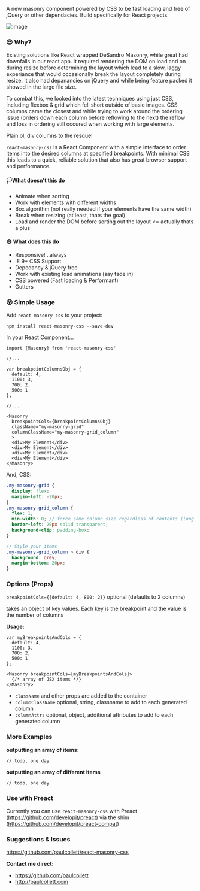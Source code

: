 A new masonry component powered by CSS to be fast loading and free of jQuery or other dependacies. Build specifically for React projects.

![image](https://user-images.githubusercontent.com/1904774/30821174-491e9670-a1d9-11e7-8b18-250d54858c4f.png)

### 😎 Why? 

Existing solutions like React wrapped DeSandro Masonry, while great had downfalls in our react app. It required rendering the DOM on load and on during resize before determining the layout which lead to a slow, laggy experiance that would occasionally break the layout completely during resize. It also had depanancies on jQuery and while being feature packed it showed in the large file size.

To combat this, we looked into the latest techniques using just CSS, including flexbox & grid which fell short outside of basic images. CSS columns came the closest and while trying to work around the ordering issue (orders down each column before reflowing to the next) the reflow and loss in ordering still occured when working with large elements.

Plain ol, div columns to the resque!

*`react-masonry-css`* Is a React Component with a simple interface to order items into the desired columns at specified breakpoints. With minimal CSS this leads to a quick, reliable solution that also has great browser support and performance.

#### 🏳️What doesn't this do

* Animate when sorting
* Work with elements with different widths
* Box algorithm (not really needed if your elements have the same width)
* Break when resizing (at least, thats the goal)
* Load and render the DOM before sorting out the layout <= actually thats a plus

#### 😄 What does this do
* Responsive! ..always
* IE 9+ CSS Support
* Depedancy & jQuery free
* Work with existing load animations (say fade in)
* CSS powered (Fast loading & Performant)
* Gutters


### 😲 Simple Usage

Add `react-masonry-css` to your project:

`npm install react-masonry-css --save-dev`

In your React Component...
```JSX
import {Masonry} from 'react-masonry-css'

//...

var breakpointColumnsObj = {
  default: 4,
  1100: 3,
  700: 2,
  500: 1
};

//...

<Masonry
  breakpointCols={breakpointColumnsObj}
  className="my-masonry-grid"
  columnClassName="my-masonry-grid_column"
  >
  <div>My Element</div>
  <div>My Element</div>
  <div>My Element</div>
  <div>My Element</div>
</Masonry>

```

And, CSS:
```SCSS
.my-masonry-grid {
  display: flex;
  margin-left: -20px;
}
.my-masonry-grid_column {
  flex: 1;
  min-width: 0; // force same column size regardless of contents (long text etc..)
  border-left: 20px solid transparent;
  background-clip: padding-box;
}

// Style your items
.my-masonry-grid_column > div {
  background: grey;
  margin-bottom: 20px;
}
```

### Options (Props)

`breakpointCols={{default: 4, 800: 2}}` optional (defaults to 2 columns)

takes an object of key values. Each key is the breakpoint and the value is the number of columns

**Usage:**

```JSX
var myBreakpointsAndCols = {
  default: 4,
  1100: 3,
  700: 2,
  500: 1
};

<Masonry breakpointCols={myBreakpointsAndCols}>
  {/* array of JSX items */}
</Masonry>
```

* `className` and other props are added to the container
* `columnClassName` optional, string, classname to add to each generated column
* `columnAttrs` optional, object, additional attributes to add to each generated column

### More Examples

**outputting an array of items:**
```JSX
// todo, one day
```

**outputting an array of different items**

```JSX
// todo, one day
```

### Use with Preact
Currently you can use `react-masonry-css` with Preact (https://github.com/developit/preact) via the shim (https://github.com/developit/preact-compat)

### Suggestions & Issues
https://github.com/paulcollett/react-masonry-css

**Contact me direct:**
* https://github.com/paulcollett
* http://paulcollett.com
